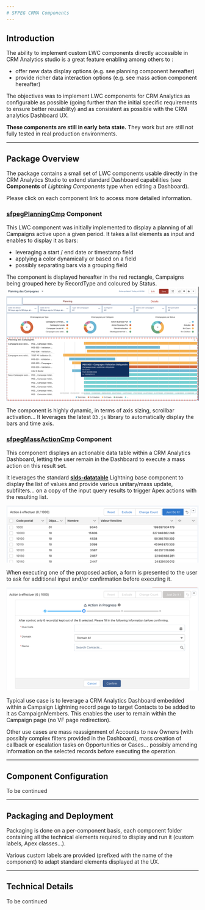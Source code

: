 ```yaml
---
# SFPEG CRMA Components
---
```



## Introduction

The ability to implement custom LWC components directly accessible in CRM Analytics studio is a great feature enabling among others  to :
* offer new data display options (e.g. see planning component hereafter)
* provide richer data interaction options (e.g. see mass action component hereafter)


The objectives was to implement LWC components for CRM Analytics as configurable as possible (going further than the initial specific requirements to ensure better reusability) and as consistent as possible with the CRM analytics Dashboard UX.

**These components are still in early beta state.** They work but are still not fully tested in real 
production environments.

* * *

## Package Overview

The package contains a small set of LWC components usable directly in the CRM Analytics Studio to extend
standard Dashboard capabilities (see **Components** of _Lightning Components_ type when editing a Dashboard).

Please click on each component link to access more detailed information.

### **[sfpegPlanningCmp](/help/sfpegPlanningCmp.md)** Component

This LWC component was initially implemented to display a planning of all Campaigns active upon a given period.
It takes a list elements as input and enables to display it as bars:
* leveraging a start / end date or timestamp field
* applying a color dynamically or based on a field
* possibly separating bars via a grouping field

The component is displayed hereafter in the red rectangle, Campaigns being grouped here by RecordType and
coloured by Status.
![sfpegPlanningCmp in action](/media/sfpegPlanningCmp.png)

The component is highly dynamic, in terms of axis sizing, scrollbar activation...
It leverages the latest `D3.js` library to automatically display the bars and time axis.


### **[sfpegMassActionCmp](/help/sfpegMassActionCmp.md)** Component

This component displays an actionable data table within a CRM Analytics Dashboard, letting the
user remain in the Dashboard to execute a mass action on this result set.

It leverages the standard  **[slds-datatable](https://developer.salesforce.com/docs/component-library/bundle/lightning-datatable)** Lightning base component to display the list of values and provide various unitary/mass update, subfilters... on a copy of the input query results to trigger Apex actions with the resulting list.

![sfpegMassActionCmp in action](/media/sfpegMassAction.png)

When executing one of the proposed action, a form is presented to the user to ask for additional input and/or
confirmation before executing it.

![sfpegMassActionCmp interaction](/media/sfpegMassActionMainActionPopup.png)

Typical use case is to leverage a CRM Analytics Dashboard embedded within a Campaign Lightning record page to target Contacts to be added to it as CampaignMembers. This enables the user to remain within the Campaign page (no VF page redirection).

Other use cases are mass reassignment of Accounts to new Owners (with possibly complex filters provided in the Dashboard), mass creation of callback or escalation tasks on Opportunities or Cases... possibly amending information on the selected records before executing the operation.


* * *

## Component Configuration

To be continued

* * *

## Packaging and Deployment

Packaging is done on a per-component basis, each component folder containing
all the technical elements required to display and run it (custom labels, Apex classes...).

Various custom labels are provided (prefixed with the name of the component) to adapt standard
elements displayed at the UX.

* * *

## Technical Details

To be continued

